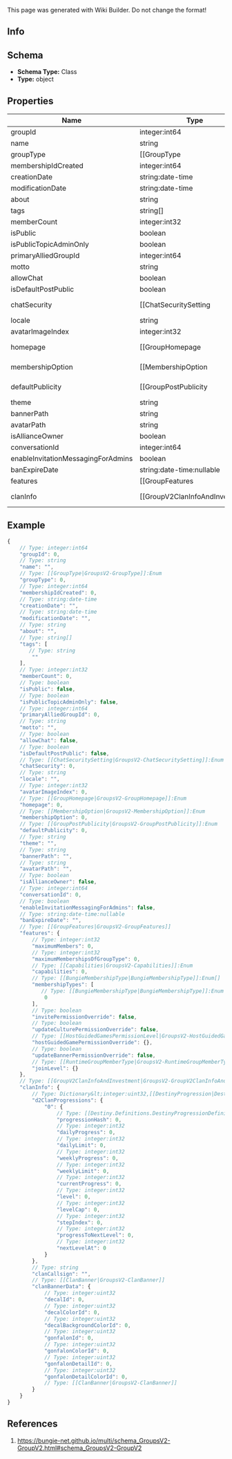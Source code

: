 <span class="wiki-builder">This page was generated with Wiki Builder. Do not change the format!</span>

## Info

## Schema
* **Schema Type:** Class
* **Type:** object

## Properties
Name | Type | Description
---- | ---- | -----------
groupId | integer:int64 | 
name | string | 
groupType | [[GroupType|GroupsV2-GroupType]]:Enum | 
membershipIdCreated | integer:int64 | 
creationDate | string:date-time | 
modificationDate | string:date-time | 
about | string | 
tags | string[] | 
memberCount | integer:int32 | 
isPublic | boolean | 
isPublicTopicAdminOnly | boolean | 
primaryAlliedGroupId | integer:int64 | 
motto | string | 
allowChat | boolean | 
isDefaultPostPublic | boolean | 
chatSecurity | [[ChatSecuritySetting|GroupsV2-ChatSecuritySetting]]:Enum | 
locale | string | 
avatarImageIndex | integer:int32 | 
homepage | [[GroupHomepage|GroupsV2-GroupHomepage]]:Enum | 
membershipOption | [[MembershipOption|GroupsV2-MembershipOption]]:Enum | 
defaultPublicity | [[GroupPostPublicity|GroupsV2-GroupPostPublicity]]:Enum | 
theme | string | 
bannerPath | string | 
avatarPath | string | 
isAllianceOwner | boolean | 
conversationId | integer:int64 | 
enableInvitationMessagingForAdmins | boolean | 
banExpireDate | string:date-time:nullable | 
features | [[GroupFeatures|GroupsV2-GroupFeatures]] | 
clanInfo | [[GroupV2ClanInfoAndInvestment|GroupsV2-GroupV2ClanInfoAndInvestment]] | 

## Example
```javascript
{
    // Type: integer:int64
    "groupId": 0,
    // Type: string
    "name": "",
    // Type: [[GroupType|GroupsV2-GroupType]]:Enum
    "groupType": 0,
    // Type: integer:int64
    "membershipIdCreated": 0,
    // Type: string:date-time
    "creationDate": "",
    // Type: string:date-time
    "modificationDate": "",
    // Type: string
    "about": "",
    // Type: string[]
    "tags": [
       // Type: string
        ""
    ],
    // Type: integer:int32
    "memberCount": 0,
    // Type: boolean
    "isPublic": false,
    // Type: boolean
    "isPublicTopicAdminOnly": false,
    // Type: integer:int64
    "primaryAlliedGroupId": 0,
    // Type: string
    "motto": "",
    // Type: boolean
    "allowChat": false,
    // Type: boolean
    "isDefaultPostPublic": false,
    // Type: [[ChatSecuritySetting|GroupsV2-ChatSecuritySetting]]:Enum
    "chatSecurity": 0,
    // Type: string
    "locale": "",
    // Type: integer:int32
    "avatarImageIndex": 0,
    // Type: [[GroupHomepage|GroupsV2-GroupHomepage]]:Enum
    "homepage": 0,
    // Type: [[MembershipOption|GroupsV2-MembershipOption]]:Enum
    "membershipOption": 0,
    // Type: [[GroupPostPublicity|GroupsV2-GroupPostPublicity]]:Enum
    "defaultPublicity": 0,
    // Type: string
    "theme": "",
    // Type: string
    "bannerPath": "",
    // Type: string
    "avatarPath": "",
    // Type: boolean
    "isAllianceOwner": false,
    // Type: integer:int64
    "conversationId": 0,
    // Type: boolean
    "enableInvitationMessagingForAdmins": false,
    // Type: string:date-time:nullable
    "banExpireDate": "",
    // Type: [[GroupFeatures|GroupsV2-GroupFeatures]]
    "features": {
        // Type: integer:int32
        "maximumMembers": 0,
        // Type: integer:int32
        "maximumMembershipsOfGroupType": 0,
        // Type: [[Capabilities|GroupsV2-Capabilities]]:Enum
        "capabilities": 0,
        // Type: [[BungieMembershipType|BungieMembershipType]]:Enum[]
        "membershipTypes": [
           // Type: [[BungieMembershipType|BungieMembershipType]]:Enum
            0
        ],
        // Type: boolean
        "invitePermissionOverride": false,
        // Type: boolean
        "updateCulturePermissionOverride": false,
        // Type: [[HostGuidedGamesPermissionLevel|GroupsV2-HostGuidedGamesPermissionLevel]]:Enum
        "hostGuidedGamePermissionOverride": {},
        // Type: boolean
        "updateBannerPermissionOverride": false,
        // Type: [[RuntimeGroupMemberType|GroupsV2-RuntimeGroupMemberType]]:Enum
        "joinLevel": {}
    },
    // Type: [[GroupV2ClanInfoAndInvestment|GroupsV2-GroupV2ClanInfoAndInvestment]]
    "clanInfo": {
        // Type: Dictionary&lt;integer:uint32,[[DestinyProgression|Destiny-DestinyProgression]]&gt;
        "d2ClanProgressions": {
            "0": {
                // Type: [[Destiny.Definitions.DestinyProgressionDefinition|Destiny-Definitions-DestinyProgressionDefinition]]:integer:uint32
                "progressionHash": 0,
                // Type: integer:int32
                "dailyProgress": 0,
                // Type: integer:int32
                "dailyLimit": 0,
                // Type: integer:int32
                "weeklyProgress": 0,
                // Type: integer:int32
                "weeklyLimit": 0,
                // Type: integer:int32
                "currentProgress": 0,
                // Type: integer:int32
                "level": 0,
                // Type: integer:int32
                "levelCap": 0,
                // Type: integer:int32
                "stepIndex": 0,
                // Type: integer:int32
                "progressToNextLevel": 0,
                // Type: integer:int32
                "nextLevelAt": 0
            }
        },
        // Type: string
        "clanCallsign": "",
        // Type: [[ClanBanner|GroupsV2-ClanBanner]]
        "clanBannerData": {
            // Type: integer:uint32
            "decalId": 0,
            // Type: integer:uint32
            "decalColorId": 0,
            // Type: integer:uint32
            "decalBackgroundColorId": 0,
            // Type: integer:uint32
            "gonfalonId": 0,
            // Type: integer:uint32
            "gonfalonColorId": 0,
            // Type: integer:uint32
            "gonfalonDetailId": 0,
            // Type: integer:uint32
            "gonfalonDetailColorId": 0,
            // Type: [[ClanBanner|GroupsV2-ClanBanner]]
        }
    }
}

```

## References
1. https://bungie-net.github.io/multi/schema_GroupsV2-GroupV2.html#schema_GroupsV2-GroupV2
